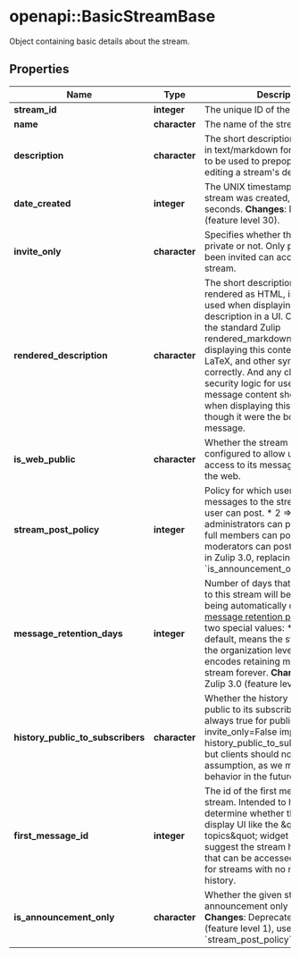 # openapi::BasicStreamBase

Object containing basic details about the stream. 

## Properties
Name | Type | Description | Notes
------------ | ------------- | ------------- | -------------
**stream_id** | **integer** | The unique ID of the stream.  | [optional] 
**name** | **character** | The name of the stream.  | [optional] 
**description** | **character** | The short description of the stream in text/markdown format, intended to be used to prepopulate UI for editing a stream&#39;s description.  | [optional] 
**date_created** | **integer** | The UNIX timestamp for when the stream was created, in UTC seconds.  **Changes**: New in Zulip 4.0 (feature level 30).  | [optional] 
**invite_only** | **character** | Specifies whether the stream is private or not. Only people who have been invited can access a private stream.  | [optional] 
**rendered_description** | **character** | The short description of the stream rendered as HTML, intended to be used when displaying the stream description in a UI.  One should use the standard Zulip rendered_markdown CSS when displaying this content so that emoji, LaTeX, and other syntax work correctly.  And any client-side security logic for user-generated message content should be applied when displaying this HTML as though it were the body of a Zulip message.  | [optional] 
**is_web_public** | **character** | Whether the stream has been configured to allow unauthenticated access to its message history from the web.  | [optional] 
**stream_post_policy** | **integer** | Policy for which users can post messages to the stream.  * 1 &#x3D;&gt; Any user can post. * 2 &#x3D;&gt; Only administrators can post. * 3 &#x3D;&gt; Only full members can post. * 4 &#x3D;&gt; Only moderators can post.  **Changes**: New in Zulip 3.0, replacing the previous &#x60;is_announcement_only&#x60; boolean.  | [optional] 
**message_retention_days** | **integer** | Number of days that messages sent to this stream will be stored before being automatically deleted by the [message retention policy](/help/message-retention-policy).  There are two special values:  * &#x60;null&#x60;, the default, means the stream will inherit the organization   level setting. * &#x60;-1&#x60; encodes retaining messages in this stream forever.  **Changes**: New in Zulip 3.0 (feature level 17).  | [optional] 
**history_public_to_subscribers** | **character** | Whether the history of the stream is public to its subscribers.  Currently always true for public streams (i.e. invite_only&#x3D;False implies history_public_to_subscribers&#x3D;True), but clients should not make that assumption, as we may change that behavior in the future.  | [optional] 
**first_message_id** | **integer** | The id of the first message in the stream.  Intended to help clients determine whether they need to display UI like the \&quot;more topics\&quot; widget that would suggest the stream has older history that can be accessed.  Null is used for streams with no message history.  | [optional] 
**is_announcement_only** | **character** | Whether the given stream is announcement only or not.  **Changes**: Deprecated in Zulip 3.0 (feature level 1), use &#x60;stream_post_policy&#x60; instead.  | [optional] 


